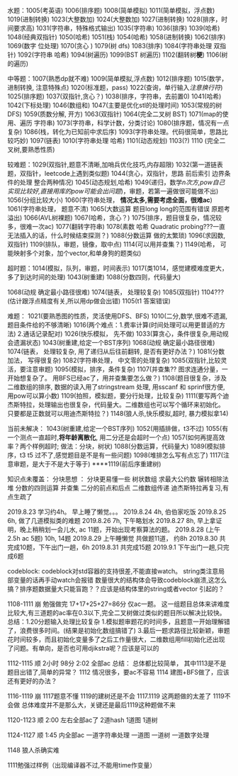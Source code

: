 水题：1005(考英语)  1006(排序题) 1008(简单模拟) 1011(简单模拟，浮点数) 1019(进制转换) 1023(大整数加) 1024(大整数加)
1027(进制转换) 1028(排序，时间要求高) 1031(字符串，特殊格式输出) 1035(字符串) 1036(排序) 1039(哈希) 1048(经典双指针) 1050(哈希) 1051(栈) 1054(哈希) 1058(进制转换) 
1062(排序) 1069(数字 位处理) 1070(贪心 ) 1079(树 dfs) 1083(排序) 1084(字符串处理 双指针)
1092(字符串 哈希) 1094(树遍历) 1099(BST 树遍历) 1102(翻转树**梗**) 1106(树的遍历)

中等题：1007(熟悉dp就不难) 1009(简单模拟,浮点数) 1012(排序题) 1015(数学，进制转换, 注意特殊点) 1020(标准题，pass)
1022(查询，单行输入*注意换行符*) 1025(排序题) 1037(双指针,贪心？)  1038(排序，字符串，去前置0) 1041(哈希)
1042(下标处理) 1046(数组和) 1047(主要是优化stl的处理时间) 1053(常规的树DFS)
1059(质数分解, 开方) 1063(双指针) 1064(完全二叉树 BST) 1071(map的使用、遍历 字符串)
1073(字符串，科学计数，分类讨论)
1080(排序题，情况有一点复杂)
1086(栈，转化为已知前中求后序)
1093(字符串处理。代码很简单，思路比较巧妙)
1097(链表)
1010(字符串处理 哈希)
1101(动态规划)
1103(?)
1110 (完全二叉树,要熟悉性质)

较难题：1029(双指针,题意不清晰,加哨兵优化技巧,内存超限)
1032(第一道链表题，双指针，leetcode上遇到类似题)
1044(贪心，双指针，思路 前后索引 边界条件的处理 整合两种情况) 
1045(动态规划,哈希)
1049(递归，数学*n次方,pow自己实现比较好,直接用库的pow可能会出问题*)，审题，若第一遍做很可能做不出)
1056(分组比较大小)
1060(字符串处理， **情况太多,需要考虑全面，很难ac**)
1061(字符串处理， 题意不清)
1065(大数运算 题目long long的范围有错误 原题考溢出)
1066(AVL树裸题)
1067(哈希，贪心？)
1075(排序，题目很复杂，情况较多，很难一次ac)
1077(翻转字符串)
1078(素数 哈希 Quadratic probing???一直无法插入的话，什么时候结束探测？)
1088(分数运算 做的太繁琐)
1096(求因数,双指针)
1109(排队，审题，镜像，取中点)
1114(可以用并查集？)
1149(哈希， 可能映射多个对象，加个vector,和单身狗的题类似)

超时题：1014(模拟，队列，审题，时间表示) 
1017(类1014，感觉建模难度更大，多了到达时间的处理)
1043(树重建)
1088(分数四则，代码量大)

1068(动规 确定最小路径很难)
1074(链表， 处理较复杂)
1085(双指针)
1104??? (估计跟浮点精度有关,所以用dp做会出错)
1105(t1 答案错误)


难题：
1021(要熟悉图的性质，灵活使用DFS、BFS) 
1010(二分,数学,很难不遗漏,题目条件给的不够清晰) 
1016(两个难点：1.费率计算(时间处理可以用更普适的方法) 2.通话记录配对) 
1026(快乐模拟， 先不做)
1033(算贪心，条件很复杂,用动规会遗漏状态)
1043(树重建,给定一个BST序列)
1068(动规 确定最小路径很难)
1074(链表， 处理较复杂, 用了递归从后往前翻转, 是否有更好办法？)
1081(分数加法， 写得很复杂)
1082(字符串处理， 中文零的处理复杂)
1085(双指针,比较灵活，要注意审题)
1095(模拟，排序，条件复杂)
1107(并查集?? 图求连通分量，一开始想复杂了。 用BFS已经ac了，用并查集要怎么做？)
1108(题目很复杂，涉及二维数组的排序, 数据的读入用了stringstream 处理, 用sscanf 和 sprinf很方便, 用pow可以算小数)
1109(拍照，模拟题，要分行处理，比较复杂)
1111(要写两个迪杰斯特拉，处理输出也很复杂，代码量大。二维数组也可以写个循环来初始化。 只要都是正数就可以用迪杰斯特拉？)
1148(狼人杀,快乐模拟,超时, 暴力模拟拿14)

当前未解决：
1043(树重建,给定一个BST序列)
1052(用插排做，t3不过)
1055(有一个测点一直超时,**将年龄离散化**, 用二分还是会超时一个点)
1057(如何再提高效率？两个样例超时; 做法：分块，树状)
1088(分数运算，代码量大)
1089(模拟排序，t3 t5 过不了,感觉题目是不是有一些问题)
1098(堆排怎么写有点忘了)
1117(注意审题，是大于不是大于等于)
****1119(前后序重建树)


知识点未覆盖：
分块思想 ：
分块更易懂一些
树状数组
求最大公约数 辗转相除法
堆
分数的四则运算
并查集
二分的前点和后点
二维数组传递
迪杰斯特拉再复习,有点生疏了

2019.8.23 学习约4h。 早上睡了懒觉。。。
2019.8.24 4h, 伯伯家吃饭
2019.8.25 6h, 做了几道模拟类的难题
2019.8.26 7h, 下午略划水
2019.8.27 8h, 早上拿证明，晚上稍稍划一会儿水, ac 11题，开始出现考察算法的题。
2019.8.28 (上午2.5h ac 5题) 10h, 14题
2019.8.29 上午睡懒觉 共做题11道， 约8h
2019.8.30 共完成10题，下午出门一趟，6h
2019.8.31 共完成15题
2019.9.1 下午出门一趟,只完成6题

codeblock:
codeblock对std容器的支持很差,不能直接watch。
string类注意局部变量的话再手动watch会报错
数量很大的结构体会导致codeblock崩溃,这怎么搞？排序题数据量大只能盲跑？？应该是结构体里的string或者vector 引起的？


1108-1111 崩 勉强做完 17+17+25+27=86分 仅ac一题。
这一组题目总体来讲难度比较大,有三道题的ac率在0.3以下,完全二叉树做过类似的题目所以解决比较快。
总结：1.20分题输入处理比较复杂
1.模拟题审题花的时间多，且题意一开始理解错了，浪费很多时间。(结果是初始化数组搞错了)
3.最后一题求路径比较新颖，审题花时间较多，而且初始化变量多了之后工作量很大，二维数组用fill初始化还出现了问题。有单向，是否也可用djikstra呢？应该是可以的

1112-1115 顺 2小时 98分  2:02 全部ac
总结：
总体都比较简单， 其中1113是不是题目出错了,简单的异常？ 
1112 情况很多，要ac不容易  1114 建图+BFS做了，应该还有更好的办法？

1116-1119 崩  1117题意不懂 1119的建树还是不会
1117.1119 这两题做的太差了 1119不会做  总体难度并不是那么大，关键还是最后1119这种题做不来

1120-1123 顺  2:00 左右全部ac了  2道hash 1道图 1道树 

1124-1127 顺 1:45 内全部ac  一道字符串处理 一道图 一道树 一道数字处理



1148 狼人杀确实难


1111勉强过样例（出现编译器不过,不能用time作变量）

